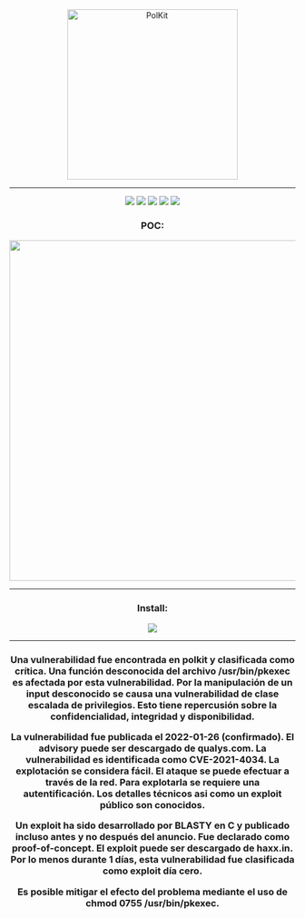 <div id="image" align="center">
  <img src="https://linuxiac.b-cdn.net/wp-content/uploads/2022/01/polkit-bug.png" alt="PolKit" height="300">
</div>

---

<div id="badges" align="center">
  <img src="https://img.shields.io/badge/CVE-%20%20CVE--2021--4034%20-critical"></img>
  <img src="https://img.shields.io/badge/%40author-luijait.es-informational"></img>
  <img src="https://img.shields.io/github/downloads/c0br40x/b4cks0ck/total?label=Downloads"></img>
  <img src="https://img.shields.io/github/repo-size/c0br40x/b4cks0ck?label=Size"></img>
  <img src="https://img.shields.io/github/languages/top/luijait/PwnKit-Exploit?label=C"></img>
</div>

<div id="poc" align="center">
  <h3>POC:</h3>
  <img src="https://j.gifs.com/XQpL88.gif" height="600"></img>
</div>

---

<div id="install" align="center">
  <h3>Install:</h3>
  <img src="https://media.discordapp.net/attachments/870535335011024906/936767448831651890/unknown.png"></img>
</div>

---

<div id="explanation" align="center">
  <h3>
    Una vulnerabilidad fue encontrada en polkit y clasificada como crítica. Una función desconocida del archivo /usr/bin/pkexec es afectada por esta vulnerabilidad. Por la manipulación de un input desconocido se causa una vulnerabilidad de clase escalada de privilegios. Esto tiene repercusión sobre la confidencialidad, integridad y disponibilidad.

La vulnerabilidad fue publicada el 2022-01-26 (confirmado). El advisory puede ser descargado de qualys.com. La vulnerabilidad es identificada como CVE-2021-4034. La explotación se considera fácil. El ataque se puede efectuar a través de la red. Para explotarla se requiere una autentificación. Los detalles técnicos asi como un exploit público son conocidos.

Un exploit ha sido desarrollado por BLASTY en C y publicado incluso antes y no después del anuncio. Fue declarado como proof-of-concept. El exploit puede ser descargado de haxx.in. Por lo menos durante 1 días, esta vulnerabilidad fue clasificada como exploit día cero.

Es posible mitigar el efecto del problema mediante el uso de chmod 0755 /usr/bin/pkexec.
  </h3>
</div>
